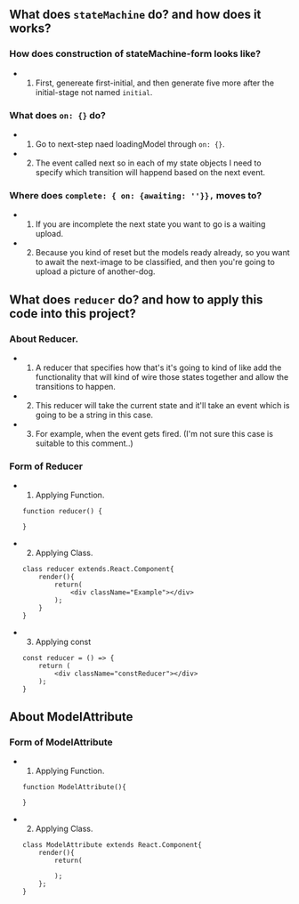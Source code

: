 ## What does `stateMachine` do? and how does it works?

### How does construction of stateMachine-form looks like?  
- 1. First, genereate first-initial, and then generate five more after the initial-stage not named `initial`.

### What does `on: {}` do?
- 1. Go to next-step naed loadingModel through `on: {}`. 
- 2. The event called next so in each of my state objects I need to specify which transition will happend based on the next event.
        
### Where does `complete: { on: {awaiting: ''}},` moves to?
- 1. If you are incomplete the next state you want to go is a waiting upload.
- 2. Because you kind of reset but the models ready already, so you want to await the next-image to be classified, and then you're going to upload a picture of another-dog.


## What does `reducer` do? and how to apply this code into this project?

### About Reducer.
- 1. A reducer that specifies how that's it's going to kind of like add the functionality that will kind of wire those states together and allow the transitions to happen.
- 2. This reducer will take the current state and it'll take an event which is going to be a string in this case.
- 3. For example, when the event gets fired. (I'm not sure this case is suitable to this comment..)

### Form of Reducer
- 1. Applying Function.
    ```
    function reducer() {
        
    }
    ```
- 2. Applying Class.
    ```
    class reducer extends.React.Component{
        render(){
            return(
                <div className="Example"></div>
            );
        }
    }
    ```
- 3. Applying const
    ```
    const reducer = () => {
        return (
            <div className="constReducer"></div>
        );
    }
    ```

## About ModelAttribute

### Form of ModelAttribute
- 1. Applying Function.
    ```
    function ModelAttribute(){

    }
    ```

- 2. Applying Class.
    ```
    class ModelAttribute extends React.Component{
        render(){
            return(

            );
        };
    }
    ```